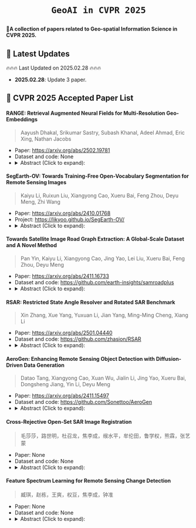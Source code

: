 # <p align=center>`GeoAI in CVPR 2025`</p>

:star2:**A collection of papers related to Geo-spatial Information Science in CVPR 2025.**

## 📢 Latest Updates
:fire::fire::fire: Last Updated on 2025.02.28 :fire::fire::fire:
- **2025.02.28**: Update 3 paper.


## :memo: CVPR 2025 Accepted Paper List


#### RANGE: Retrieval Augmented Neural Fields for Multi-Resolution Geo-Embeddings

> Aayush Dhakal, Srikumar Sastry, Subash Khanal, Adeel Ahmad, Eric Xing, Nathan Jacobs

* Paper: https://arxiv.org/abs/2502.19781
* Dataset and code: None
* <details>
    <summary>Abstract (Click to expand):</summary>
    The choice of representation for geographic location significantly impacts the accuracy of models for a broad range of geospatial tasks, including fine-grained species classification, population density estimation, and biome classification. Recent works like SatCLIP and GeoCLIP learn such representations by contrastively aligning geolocation with co-located images. While these methods work exceptionally well, in this paper, we posit that the current training strategies fail to fully capture the important visual features. We provide an information theoretic perspective on why the resulting embeddings from these methods discard crucial visual information that is important for many downstream tasks. To solve this problem, we propose a novel retrieval-augmented strategy called RANGE. We build our method on the intuition that the visual features of a location can be estimated by combining the visual features from multiple similar-looking locations. We evaluate our method across a wide variety of tasks. Our results show that RANGE outperforms the existing state-of-the-art models with significant margins in most tasks. We show gains of up to 13.1% on classification tasks and 0.145 $R^2$ on regression tasks. All our code will be released on GitHub. Our models will be released on HuggingFace.
  </details>

#### SegEarth-OV: Towards Training-Free Open-Vocabulary Segmentation for Remote Sensing Images

> Kaiyu Li, Ruixun Liu, Xiangyong Cao, Xueru Bai, Feng Zhou, Deyu Meng, Zhi Wang

* Paper: https://arxiv.org/abs/2410.01768
* Project: https://likyoo.github.io/SegEarth-OV/
* <details>
    <summary>Abstract (Click to expand):</summary>
    Remote sensing image plays an irreplaceable role in fields such as agriculture, water resources, military, and disaster relief. Pixel-level interpretation is a critical aspect of remote sensing image applications; however, a prevalent limitation remains the need for extensive manual annotation. For this, we try to introduce open-vocabulary semantic segmentation (OVSS) into the remote sensing context. However, due to the sensitivity of remote sensing images to low-resolution features, distorted target shapes and ill-fitting boundaries are exhibited in the prediction mask. To tackle this issue, we propose a simple and general upsampler, SimFeatUp, to restore lost spatial information in deep features in a training-free style. Further, based on the observation of the abnormal response of local patch tokens to [CLS] token in CLIP, we propose to execute a straightforward subtraction operation to alleviate the global bias in patch tokens. Extensive experiments are conducted on 17 remote sensing datasets spanning semantic segmentation, building extraction, road detection, and flood detection tasks. Our method achieves an average of 5.8%, 8.2%, 4.0%, and 15.3% improvement over state-of-the-art methods on 4 tasks. All codes are released.
  </details>

#### Towards Satellite Image Road Graph Extraction: A Global-Scale Dataset and A Novel Method

> Pan Yin, Kaiyu Li, Xiangyong Cao, Jing Yao, Lei Liu, Xueru Bai, Feng Zhou, Deyu Meng

* Paper: https://arxiv.org/abs/2411.16733
* Dataset and code: https://github.com/earth-insights/samroadplus
* <details>
    <summary>Abstract (Click to expand):</summary>
    Recently, road graph extraction has garnered increasing attention due to its crucial role in autonomous driving, navigation, etc. However, accurately and efficiently extracting road graphs remains a persistent challenge, primarily due to the severe scarcity of labeled data. To address this limitation, we collect a global-scale satellite road graph extraction dataset, i.e. Global-Scale dataset. Specifically, the Global-Scale dataset is ∼20× larger than the largest existing public road extraction dataset and spans over 13,800 km2 globally. Additionally, we develop a novel road graph extraction model, i.e. SAM-Road++, which adopts a node-guided resampling method to alleviate the mismatch issue between training and inference in SAM-Road, a pioneering state-of-the-art road graph extraction model. Furthermore, we propose a simple yet effective ``extended-line'' strategy in SAM-Road++ to mitigate the occlusion issue on the road. Extensive experiments demonstrate the validity of the collected Global-Scale dataset and the proposed SAM-Road++ method, particularly highlighting its superior predictive power in unseen regions. The dataset and code are available at https://github.com/earth-insights/samroadplus.
  </details>


#### RSAR: Restricted State Angle Resolver and Rotated SAR Benchmark

> Xin Zhang, Xue Yang, Yuxuan Li, Jian Yang, Ming-Ming Cheng, Xiang Li

* Paper: https://arxiv.org/abs/2501.04440
* Dataset and code: https://github.com/zhasion/RSAR
* <details>
    <summary>Abstract (Click to expand):</summary>
    Rotated object detection has made significant progress in the optical remote sensing. However, advancements in the Synthetic Aperture Radar (SAR) field are laggard behind, primarily due to the absence of a large-scale dataset. Annotating such a dataset is inefficient and costly. A promising solution is to employ a weakly supervised model (e.g., trained with available horizontal boxes only) to generate pseudo-rotated boxes for reference before manual calibration. Unfortunately, the existing weakly supervised models exhibit limited accuracy in predicting the object's angle. Previous works attempt to enhance angle prediction by using angle resolvers that decouple angles into cosine and sine encodings. In this work, we first reevaluate these resolvers from a unified perspective of dimension mapping and expose that they share the same shortcomings: these methods overlook the unit cycle constraint inherent in these encodings, easily leading to prediction biases. To address this issue, we propose the Unit Cycle Resolver, which incorporates a unit circle constraint loss to improve angle prediction accuracy. Our approach can effectively improve the performance of existing state-of-the-art weakly supervised methods and even surpasses fully supervised models on existing optical benchmarks (i.e., DOTA-v1.0 dataset). With the aid of UCR, we further annotate and introduce RSAR, the largest multi-class rotated SAR object detection dataset to date. Extensive experiments on both RSAR and optical datasets demonstrate that our UCR enhances angle prediction accuracy. Our dataset and code can be found at: https://github.com/zhasion/RSAR.
  </details>


#### AeroGen: Enhancing Remote Sensing Object Detection with Diffusion-Driven Data Generation

> Datao Tang, Xiangyong Cao, Xuan Wu, Jialin Li, Jing Yao, Xueru Bai, Dongsheng Jiang, Yin Li, Deyu Meng

* Paper: https://arxiv.org/abs/2411.15497
* Dataset and code: https://github.com/Sonettoo/AeroGen
* <details>
    <summary>Abstract (Click to expand):</summary>
    Remote sensing image object detection (RSIOD) aims to identify and locate specific objects within satellite or aerial imagery. However, there is a scarcity of labeled data in current RSIOD datasets, which significantly limits the performance of current detection algorithms. Although existing techniques, e.g., data augmentation and semi-supervised learning, can mitigate this scarcity issue to some extent, they are heavily dependent on high-quality labeled data and perform worse in rare object classes. To address this issue, this paper proposes a layout-controllable diffusion generative model (i.e. AeroGen) tailored for RSIOD. To our knowledge, AeroGen is the first model to simultaneously support horizontal and rotated bounding box condition generation, thus enabling the generation of high-quality synthetic images that meet specific layout and object category requirements. Additionally, we propose an end-to-end data augmentation framework that integrates a diversity-conditioned generator and a filtering mechanism to enhance both the diversity and quality of generated data. Experimental results demonstrate that the synthetic data produced by our method are of high quality and diversity. Furthermore, the synthetic RSIOD data can significantly improve the detection performance of existing RSIOD models, i.e., the mAP metrics on DIOR, DIOR-R, and HRSC datasets are improved by 3.7%, 4.3%, and 2.43%, respectively. The code is available at https://github.com/Sonettoo/AeroGen.
  </details>


#### Cross-Rejective Open-Set SAR Image Registration

> 毛莎莎，路世明，杜召龙，焦李成，缑水平，牟伦田，鲁学权，熊霖，张艺蒙

* Paper: None
* Dataset and code: None
* <details>
    <summary>Abstract (Click to expand):</summary>
    合成孔径雷达（SAR）图像配准是遥感科学应用中的一项关键上游任务，通常以两幅图像预提取的关键点作为观测对象进行匹配点对搜索。通常，配准被视为一种典型的闭集分类问题，即强制将每个关键点归类到已知类别中，却忽视了大量冗余关键点超出预设类别的本质问题，这不可避免地会导致捕捉到错误的匹配点对。基于此，我们提出了一种跨域拒绝开集SAR图像配准方法，简称CroR-OSIR。在这项工作中，冗余关键点被视为分布外(OOD)样本，将配准问题重新定义为一种特殊的开集任务。该算法主要包含两个模块：监督对比特征提取模块(SupCon)和跨域拒绝开集识别模块(CroR-OSR)。区别于传统开放集识别，CroR-OSR模块中所有样本(包括OOD样本)均可用于训练，并在两幅图像的独立开集域中进行闭集分类，通过设计跨域拒绝机制，利用置信度和一致性对样本点进行评估，有效排除非配准点对的OOD样本。此外，将CroR-OSR模块输出的跨域估计标签反馈至SupCon模块，以增强关键点特征的判别性。实验结果表明，所提出的方法在配准精度上优于当前最先进的方法。
  </details>

#### Feature Spectrum Learning for Remote Sensing Change Detection

> 臧琪，赵栋，王爽，权豆，焦李成，钟准
* Paper: None
* Dataset and code: None
* <details>
    <summary>Abstract (Click to expand):</summary>
    变化检测（CD）对地球观测具有重要意义，其中由成像环境因素引起的双时相图像之间的伪变化是关键挑战。现有的方法主要将伪变化视为一种风格转移，并通过使用生成对抗网络（GANs）将双时相图像转化为相同风格来缓解这一问题。然而，这些方法的努力受到优化GANs复杂性和缺乏物理属性指导的限制。本文发现，谱变换（ST）有潜力通过在频域中对齐承载风格的信息来减轻伪变化。然而，ST的优势在很大程度上受到两个缺点的制约：1）有限的变换空间和2）低效的参数搜索。为了解决这些限制，我们提出了特征谱学习（FeaSpect），在潜在空间中自适应地消除伪变化。针对缺点1），FeaSpect通过特征谱变换（FST）引导变换走向风格对齐的判别性特征。针对缺点2），FeaSpect使得FST可以训练，从而通过自适应注意力提取框和可学习步幅提取框高效地发现最优参数。大量实验表明，我们的方法显著优于现有方法，并在准确性和效率之间实现了良好的权衡。更重要的是，我们的方法可以轻松地嵌入到其他框架中，获得一致的提升。
  </details>
